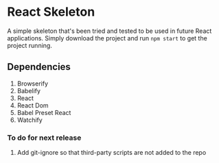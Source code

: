 # React Skeleton

A simple skeleton that's been tried and tested to be used in future React applications. Simply download the project and run `npm start` to get the project running.

## Dependencies

1. Browserify
2. Babelify
3. React
4. React Dom
5. Babel Preset React
6. Watchify

### To do for next release

1. Add git-ignore so that third-party scripts are not added to the repo
